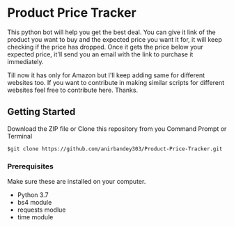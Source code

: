 # Product Price Tracker
This python bot will help you get the best deal.
You can give it link of the product you want to buy and the expected price you want it for, it will keep checking if the price has dropped.
Once it gets the price below your expected price, it'll send you an email with the link to purchase it immediately.

Till now it has only for Amazon but I'll keep adding same for different websites too.
If you want to contribute in making similar scripts for different websites feel free to contribute here.
Thanks.

## Getting Started

Download the ZIP file or Clone this repository from you Command Prompt or Terminal

```
$git clone https://github.com/anirbandey303/Product-Price-Tracker.git
```

### Prerequisites
Make sure these are installed on your computer.
* Python 3.7
* bs4 module
* requests modlue
* time module